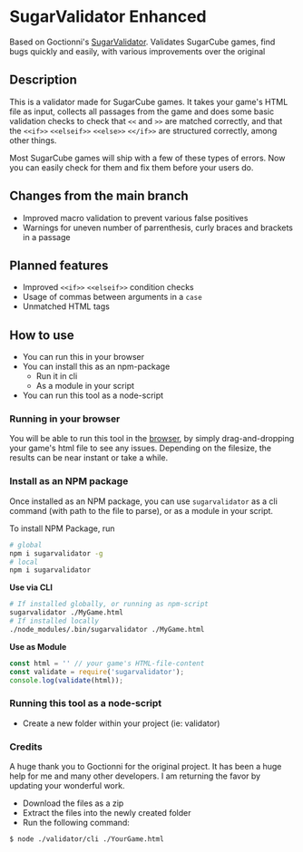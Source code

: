# SugarValidator Enhanced
Based on Goctionni's [SugarValidator](https://goctionni.github.io/SugarValidator/index.html). Validates SugarCube games, find bugs quickly and easily, with various improvements over the original

## Description
This is a validator made for SugarCube games. It takes your game's HTML file as input, collects all passages from the game and does some basic validation checks to check that `<<` and `>>` are matched correctly, and that the `<<if>>` `<<elseif>>` `<<else>>` `<</if>>` are structured correctly, among other things.

Most SugarCube games will ship with a few of these types of errors. Now you can easily check for them and fix them before your users do.

## Changes from the main branch
* Improved macro validation to prevent various false positives
* Warnings for uneven number of parrenthesis, curly braces and brackets in a passage

## Planned features
* Improved `<<if>>` `<<elseif>>` condition checks
* Usage of commas between arguments in a `case`
* Unmatched HTML tags

## How to use
* You can run this in your browser
* You can install this as an npm-package
  * Run it in cli
  * As a module in your script
* You can run this tool as a node-script

### Running in your browser

You will be able to run this tool in the [browser](https://lordofchangegames.github.io/SugarValidatorEnhanced/), by simply drag-and-dropping your game's html file to see any issues. Depending on the filesize, the results can be near instant or take a while.

### Install as an NPM package

Once installed as an NPM package, you can use `sugarvalidator` as a cli command (with path to the file to parse), or as a module in your script.

To install NPM Package, run

```sh
# global
npm i sugarvalidator -g
# local
npm i sugarvalidator
```

**Use via CLI**
```sh
# If installed globally, or running as npm-script
sugarvalidator ./MyGame.html
# If installed locally
./node_modules/.bin/sugarvalidator ./MyGame.html
```

**Use as Module**
```javascript
const html = '' // your game's HTML-file-content
const validate = require('sugarvalidator');
console.log(validate(html));
```

### Running this tool as a node-script

* Create a new folder within your project (ie: validator)

### Credits

A huge thank you to Goctionni for the original project. It has been a huge help for me and many other developers. I am returning the favor by updating your wonderful work.
* Download the files as a zip
* Extract the files into the newly created folder
* Run the following command:

```sh
$ node ./validator/cli ./YourGame.html
```
